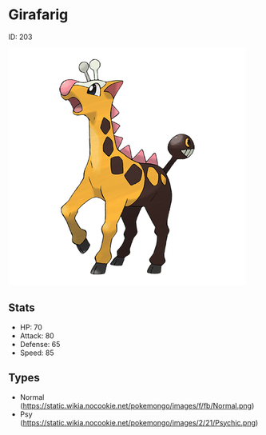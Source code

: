 # Girafarig


ID: 203

![](https://raw.githubusercontent.com/PokeAPI/sprites/master/sprites/pokemon/other/official-artwork/203.png "Girafarig")

## Stats


 - HP: 70
 - Attack: 80
 - Defense: 65
 - Speed: 85

## Types


 - Normal (https://static.wikia.nocookie.net/pokemongo/images/f/fb/Normal.png)
 - Psy (https://static.wikia.nocookie.net/pokemongo/images/2/21/Psychic.png)

